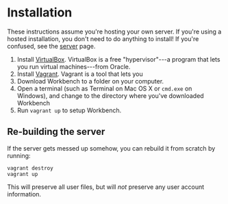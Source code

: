 Installation
============

These instructions assume you're hosting your own server. If you're using a hosted installation, you don't need to do anything to install! If you're confused, see the [server](server) page.

1. Install [VirtualBox](https://www.virtualbox.org/wiki/Downloads). VirtualBox is a free "hypervisor"---a program that lets you run virtual machines---from Oracle. 
2. Install [Vagrant](https://www.vagrantup.com/downloads.html). Vagrant is a tool that lets you 
3. Download Workbench to a folder on your computer.
4. Open a terminal (such as Terminal on Mac OS X or `cmd.exe` on Windows), and change to the directory where you've downloaded Workbench
5. Run `vagrant up` to setup Workbench.

Re-building the server
----------------------

If the server gets messed up somehow, you can rebuild it from scratch by running:

    vagrant destroy
    vagrant up

This will preserve all user files, but will *not* preserve any user account information.

